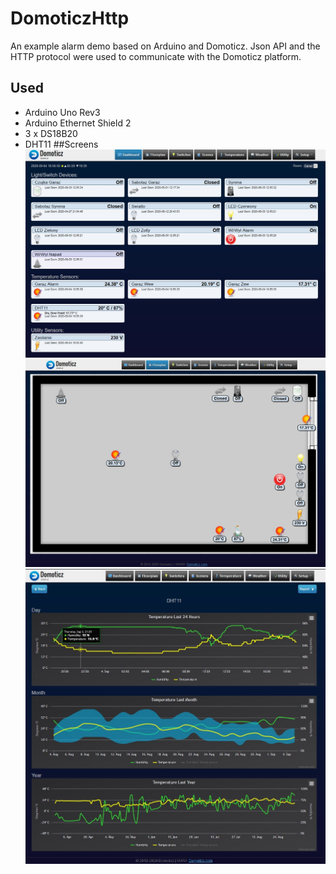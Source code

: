 # DomoticzHttp
An example alarm demo based on Arduino and Domoticz. Json API and the HTTP protocol were used to communicate with the Domoticz platform.
## Used
* Arduino Uno Rev3
* Arduino Ethernet Shield 2
* 3 x DS18B20
* DHT11
##Screens
![alt text](image/summary.jpg "Summary")
![alt text](image/floorplan.jpg "Floorplan")
![alt text](image/log.jpg "Log")
